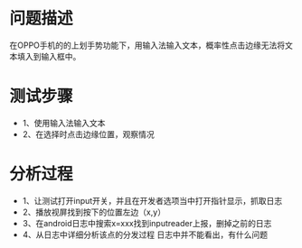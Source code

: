 # 问题描述
在OPPO手机的的上划手势功能下，用输入法输入文本，概率性点击边缘无法将文本填入到输入框中。

# 测试步骤
* 1、使用输入法输入文本
* 2、在选择时点击边缘位置，观察情况

# 分析过程
* 1、让测试打开input开关，并且在开发者选项当中打开指针显示，抓取日志
* 2、播放视屏找到按下的位置左边（x,y）
* 3、在android日志中搜索x=xxx找到inputreader上报，删掉之前的日志
* 4、从日志中详细分析该点的分发过程
日志中并不能看出，有什么问题